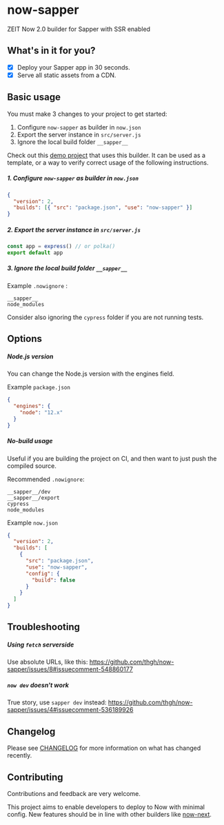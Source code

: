 # now-sapper

ZEIT Now 2.0 builder for Sapper with SSR enabled

## What's in it for you?

* [x] Deploy your Sapper app in 30 seconds.
* [x] Serve all static assets from a CDN.

## Basic usage

You must make 3 changes to your project to get started:

1. Configure `now-sapper` as builder in `now.json`
2. Export the server instance in `src/server.js`
3. Ignore the local build folder `__sapper__`

Check out this [demo project](https://github.com/beyonk-adventures/now-sapper-demo) that uses this builder. It can be used as a template, or a way to verify correct usage of the following instructions.

##### 1. Configure `now-sapper` as builder in `now.json`

```json
{
  "version": 2,
  "builds": [{ "src": "package.json", "use": "now-sapper" }]
}
```

##### 2. Export the server instance in `src/server.js`

```js
const app = express() // or polka()
export default app
```

##### 3. Ignore the local build folder `__sapper__`

Example `.nowignore` :
```
__sapper__
node_modules
```

Consider also ignoring the `cypress` folder if you are not running tests.

## Options

##### Node.js version

You can change the Node.js version with the engines field.

Example `package.json`
```json
{
  "engines": {
    "node": "12.x"
  }
}
```

##### No-build usage

Useful if you are building the project on CI, and then want to just push the compiled source.

Recommended `.nowignore`:
```
__sapper__/dev
__sapper__/export
cypress
node_modules
```

Example `now.json`
```json
{
  "version": 2,
  "builds": [
    {
      "src": "package.json",
      "use": "now-sapper",
      "config": {
        "build": false
      }
    }
  ]
}
```

## Troubleshooting

##### Using `fetch` serverside

Use absolute URLs, like this: https://github.com/thgh/now-sapper/issues/8#issuecomment-548860177

##### `now dev` doesn't work

True story, use `sapper dev` instead: https://github.com/thgh/now-sapper/issues/4#issuecomment-536189926

## Changelog

Please see [CHANGELOG](CHANGELOG.md) for more information on what has changed recently.

## Contributing

Contributions and feedback are very welcome.

This project aims to enable developers to deploy to Now with minimal config. New features should be in line with other builders like [now-next](https://github.com/zeit/now/tree/master/packages/now-next).
